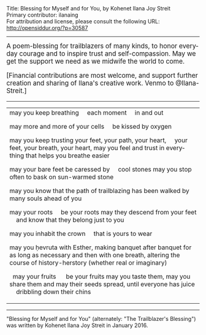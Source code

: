 <html>
<head></head>
<body>
Title: Blessing for Myself and for You, by Kohenet Ilana Joy Streit<br />
Primary contributor: ilanaing<br />
For attribution and license, please consult the following URL: <a href="http://opensiddur.org/?p=30587">http://opensiddur.org/?p=30587</a>
<p />
<hr />

<div class="english" lang="en" style="font-size: 1.2em;">
A poem-blessing for trailblazers of many kinds, to honor everyday courage and to inspire trust and self-compassion. May we get the support we need as we midwife the world to come.

[Financial contributions are most welcome, and support further creation and sharing of Ilana's creative work. Venmo to @Ilana-Streit.]
</div>

<hr />

<table style="margin-left: auto;margin-right: auto;">
<tbody>
<tr><td style="vertical-align:top;">
<div class="english" lang="en">
may you keep breathing
&nbsp;&nbsp;&nbsp;&nbsp;each moment
&nbsp;&nbsp;&nbsp;&nbsp;in and out

may more and more of your cells
&nbsp;&nbsp;&nbsp;&nbsp;be kissed by oxygen

may you keep trusting your feet, your path, your heart,
&nbsp;&nbsp;&nbsp;&nbsp;your feet, your breath, your heart,
may you feel and trust in everything that helps you breathe easier

may your bare feet be caressed by
&nbsp;&nbsp;&nbsp;&nbsp;cool stones
may you stop often to bask on sun-warmed stone

may you know that the path of trailblazing has been walked by many souls ahead of you

may your roots
&nbsp;&nbsp;&nbsp;&nbsp;be your roots
may they descend from your feet
&nbsp;&nbsp;&nbsp;&nbsp;and know that they belong just to you

may you inhabit the crown
&nbsp;&nbsp;&nbsp;&nbsp;that is yours to wear

may you ḥevruta with Esther, making banquet after banquet
for as long as necessary
and then with one breath, altering the course
of history-herstory (whether real or imaginary)

&nbsp;
may your fruits
&nbsp;&nbsp;&nbsp;&nbsp; be your fruits
may you taste them, may you share them
and may their seeds spread, until everyone has juice
&nbsp;&nbsp;&nbsp;&nbsp;dribbling down their chins
</div></td></tr>
</tbody></table>

<hr />

"Blessing for Myself and for You" (alternately: "The Trailblazer's Blessing") was written by Kohenet Ilana Joy Streit in January 2016.

&nbsp;
</body>
</html>